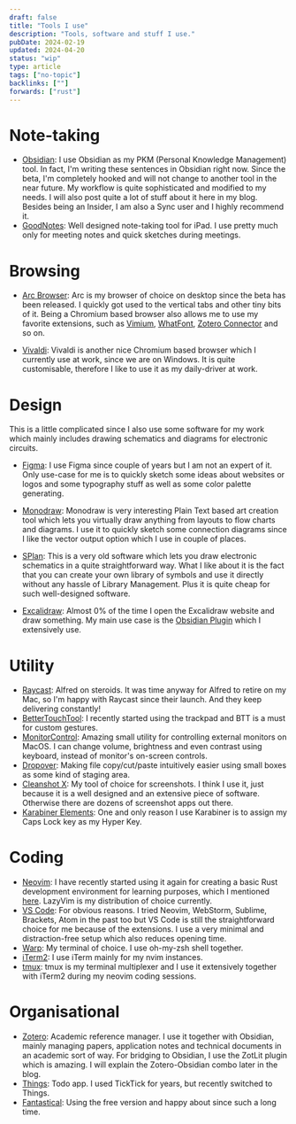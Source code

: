 ```yaml
---
draft: false
title: "Tools I use"
description: "Tools, software and stuff I use."
pubDate: 2024-02-19
updated: 2024-04-20
status: "wip"
type: article
tags: ["no-topic"]
backlinks: [""]
forwards: ["rust"]
---
```


# Note-taking

- [Obsidian](https://obsidian.md): I use Obsidian as my PKM (Personal Knowledge Management) tool. In fact, I'm writing these sentences in Obsidian right now. Since the beta, I'm completely hooked and will not change to another tool in the near future. My workflow is quite sophisticated and modified to my needs. I will also post quite a lot of stuff about it here in my blog. Besides being an Insider, I am also a Sync user and I highly recommend it.
- [GoodNotes](https://goodnotes.com): Well designed note-taking tool for iPad. I use pretty much only for meeting notes and quick sketches during meetings.

# Browsing

- [Arc Browser](https://arc.net/): Arc is my browser of choice on desktop since the beta has been released. I quickly got used to the vertical tabs and other tiny bits of it. Being a Chromium based browser also allows me to use my favorite extensions, such as [Vimium](https://github.com/philc/vimium/wiki), [WhatFont](https://chromewebstore.google.com/detail/whatfont/jabopobgcpjmedljpbcaablpmlmfcogm), [Zotero Connector](https://www.zotero.org/download/connectors) and so on.

- [Vivaldi](https://vivaldi.com/): Vivaldi is another nice Chromium based browser which I currently use at work, since we are on Windows. It is quite customisable, therefore I like to use it as my daily-driver at work.

# Design

This is a little complicated since I also use some software for my work which mainly includes drawing schematics and diagrams for electronic circuits.

- [Figma](https://figma.com/): I use Figma since couple of years but I am not an expert of it. Only use-case for me is to quickly sketch some ideas about websites or logos and some typography stuff as well as some color palette generating.

- [Monodraw](https://monodraw.helftone.com/): Monodraw is very interesting Plain Text based art creation tool which lets you virtually draw anything from layouts to flow charts and diagrams. I use it to quickly sketch some connection diagrams since I like the vector output option which I use in couple of places.

- [SPlan](https://www.electronic-software-shop.com/elektronik-software/splan-80.html): This is a very old software which lets you draw electronic schematics in a quite straightforward way. What I like about it is the fact that you can create your own library of symbols and use it directly without any hassle of Library Management. Plus it is quite cheap for such well-designed software.

- [Excalidraw](https://excalidraw.com/): Almost 0% of the time I open the Excalidraw website and draw something. My main use case is the [Obsidian Plugin](https://github.com/zsviczian/obsidian-excalidraw-plugin) which I extensively use.

# Utility

- [Raycast](https://raycast.com): Alfred on steroids. It was time anyway for Alfred to retire on my Mac, so I'm happy with Raycast since their launch. And they keep delivering constantly!
- [BetterTouchTool](https://folivora.ai/): I recently started using the trackpad and BTT is a must for custom gestures.
- [MonitorControl](https://github.com/MonitorControl/MonitorControl): Amazing small utility for controlling external monitors on MacOS. I can change volume, brightness and even contrast using keyboard, instead of monitor's on-screen controls.
- [Dropover](https://dropoverapp.com/): Making file copy/cut/paste intuitively easier using small boxes as some kind of staging area.
- [Cleanshot X](https://cleanshot.com/): My tool of choice for screenshots. I think I use it, just because it is a well designed and an extensive piece of software. Otherwise there are dozens of screenshot apps out there.
- [Karabiner Elements](https://karabiner-elements.pqrs.org/): One and only reason I use Karabiner is to assign my Caps Lock key as my Hyper Key.

# Coding

- [Neovim](https://neovim.io): I have recently started using it again for creating a basic Rust
  development environment for learning purposes, which I mentioned [here](/articles/rust). LazyVim is my distribution of choice currently.
- [VS Code](https://code.visualstudio.com/): For obvious reasons. I tried Neovim, WebStorm, Sublime, Brackets, Atom in the past too but VS Code is still the straightforward choice for me because of the extensions. I use a very minimal and distraction-free setup which also reduces opening time.
- [Warp](https://warp.dev): My terminal of choice. I use oh-my-zsh shell together.
- [iTerm2](https://iterm2.com/): I use iTerm mainly for my nvim instances.
- [tmux](https://github.com/tmux/tmux/wiki): tmux is my terminal multiplexer and I use it extensively together with iTerm2 during my neovim coding sessions.

# Organisational

- [Zotero](https://zotero.org): Academic reference manager. I use it together with Obsidian, mainly managing papers, application notes and technical documents in an academic sort of way. For bridging to Obsidian, I use the ZotLit plugin which is amazing. I will explain the Zotero-Obsidian combo later in the blog.
- [Things](https://culturedcode.com/things/): Todo app. I used TickTick for years, but recently switched to Things.
- [Fantastical](https://flexibits.com/fantastical): Using the free version and happy about since such a long time.
